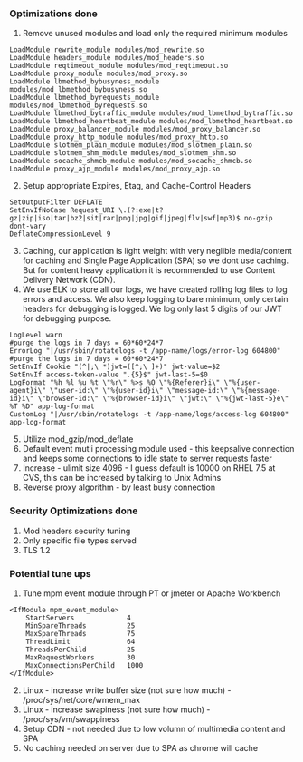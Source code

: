 ### Optimizations done ######
1. Remove unused modules and load only the required minimum modules
```
LoadModule rewrite_module modules/mod_rewrite.so
LoadModule headers_module modules/mod_headers.so
LoadModule reqtimeout_module modules/mod_reqtimeout.so
LoadModule proxy_module modules/mod_proxy.so
LoadModule lbmethod_bybusyness_module modules/mod_lbmethod_bybusyness.so
LoadModule lbmethod_byrequests_module modules/mod_lbmethod_byrequests.so
LoadModule lbmethod_bytraffic_module modules/mod_lbmethod_bytraffic.so
LoadModule lbmethod_heartbeat_module modules/mod_lbmethod_heartbeat.so
LoadModule proxy_balancer_module modules/mod_proxy_balancer.so
LoadModule proxy_http_module modules/mod_proxy_http.so
LoadModule slotmem_plain_module modules/mod_slotmem_plain.so
LoadModule slotmem_shm_module modules/mod_slotmem_shm.so
LoadModule socache_shmcb_module modules/mod_socache_shmcb.so
LoadModule proxy_ajp_module modules/mod_proxy_ajp.so
```
2. Setup appropriate Expires, Etag, and Cache-Control Headers
```
SetOutputFilter DEFLATE
SetEnvIfNoCase Request_URI \.(?:exe|t?gz|zip|iso|tar|bz2|sit|rar|png|jpg|gif|jpeg|flv|swf|mp3)$ no-gzip dont-vary
DeflateCompressionLevel 9
```
3. Caching, our application is light weight with very neglible media/content for caching and Single Page Application (SPA) so we dont use caching. But for content heavy application it is recommended to use Content Delivery Network (CDN).
4. We use ELK to store all our logs, we have created rolling log files to log errors and access. We also keep logging to bare minimum, only certain headers for debugging is logged. We log only last 5 digits of our JWT for debugging purpose.
```
LogLevel warn
#purge the logs in 7 days = 60*60*24*7
ErrorLog "|/usr/sbin/rotatelogs -t /app-name/logs/error-log 604800"
#purge the logs in 7 days = 60*60*24*7
SetEnvIf Cookie "(^|;\ *)jwt=([^;\ ]+)" jwt-value=$2
SetEnvIf access-token-value ".{5}$" jwt-last-5=$0
LogFormat "%h %l %u %t \"%r\" %>s %O \"%{Referer}i\" \"%{user-agent}i\" \"user-id:\" \"%{user-id}i\" \"message-id:\" \"%{message-id}i\" \"browser-id:\" \"%{browser-id}i\" \"jwt:\" \"%{jwt-last-5}e\" %T %D" app-log-format
CustomLog "|/usr/sbin/rotatelogs -t /app-name/logs/access-log 604800" app-log-format
```
5. Utilize mod_gzip/mod_deflate
6. Default event mutli processing module used - this keepsalive connection and keeps some connections to idle state to server requests faster
7. Increase - ulimit size 4096 - I guess default is 10000 on RHEL 7.5 at CVS, this can be increased by talking to Unix Admins
8. Reverse proxy algorithm - by least busy connection

### Security Optimizations done  ######
1. Mod headers security tuning
2. Only specific file types served
3. TLS 1.2

### Potential tune ups  ######
1. Tune mpm event module through PT or jmeter or Apache Workbench 
```
<IfModule mpm_event_module>
    StartServers             4
    MinSpareThreads          25
    MaxSpareThreads          75
    ThreadLimit              64
    ThreadsPerChild          25
    MaxRequestWorkers        30
    MaxConnectionsPerChild   1000
</IfModule>    
```
2. Linux - increase write buffer size (not sure how much) - /proc/sys/net/core/wmem_max
3. Linux - increase swapiness (not sure how much) - /proc/sys/vm/swappiness
4. Setup CDN - not needed due to low volumn of multimedia content and SPA
5. No caching needed on server due to SPA as chrome will cache
